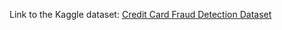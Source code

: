 Link to the Kaggle dataset:
[Credit Card Fraud Detection Dataset](https://www.kaggle.com/datasets/mlg-ulb/creditcardfraud)
